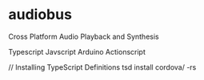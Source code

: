 audiobus
========

Cross Platform Audio Playback and Synthesis

Typescript
Javscript
Arduino
Actionscript



// Installing TypeScript Definitions
tsd install cordova/ -rs